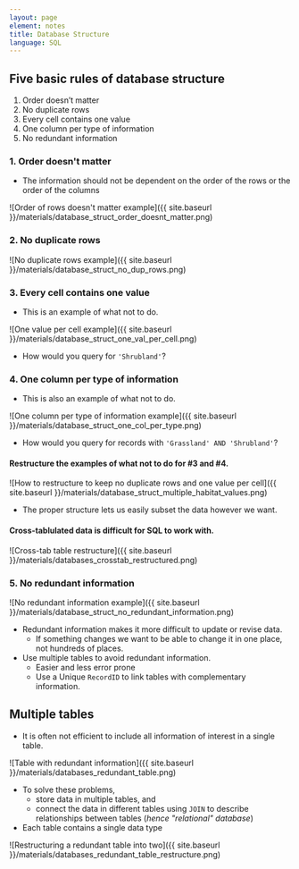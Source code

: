 ```yaml
---
layout: page
element: notes
title: Database Structure
language: SQL
---
```


## Five basic rules of database structure

1. Order doesn’t matter 
2. No duplicate rows
3. Every cell contains one value
4. One column per type of information
5. No redundant information

### 1. Order doesn't matter

* The information should not be dependent on the order of the rows or the order 
of the columns

![Order of rows doesn't matter example]({{ site.baseurl }}/materials/database_struct_order_doesnt_matter.png)

### 2. No duplicate rows

![No duplicate rows example]({{ site.baseurl }}/materials/database_struct_no_dup_rows.png)

### 3. Every cell contains one value

* This is an example of what not to do.

![One value per cell example]({{ site.baseurl }}/materials/database_struct_one_val_per_cell.png)

* How would you query for `'Shrubland'`?

### 4. One column per type of information

* This is also an example of what not to do.

![One column per type of information example]({{ site.baseurl }}/materials/database_struct_one_col_per_type.png)

* How would you query for records with `'Grassland' AND 'Shrubland'`?

#### Restructure the examples of what not to do for #3 and #4.

![How to restructure to keep no duplicate rows and one value per cell]({{ site.baseurl }}/materials/database_struct_multiple_habitat_values.png)

* The proper structure lets us easily subset the data however we want.

#### Cross-tablulated data is difficult for SQL to work with.

![Cross-tab table restructure]({{ site.baseurl }}/materials/databases_crosstab_restructured.png)

### 5. No redundant information
  
![No redundant information example]({{ site.baseurl }}/materials/database_struct_no_redundant_information.png)

* Redundant information makes it more difficult to update or revise data. 
    * If something changes we want to be able to change it in one place, not hundreds of places.     
* Use multiple tables to avoid redundant information. 
    * Easier and less error prone
    * Use a Unique `RecordID` to link tables with complementary information.

## Multiple tables

* It is often not efficient to include all information of interest in a single
table.

![Table with redundant information]({{ site.baseurl }}/materials/databases_redundant_table.png)

* To solve these problems,
    * store data in multiple tables, and 
    * connect the data in different tables using `JOIN` to describe 
      relationships between tables (*hence "relational" database*)
* Each table contains a single data type

![Restructuring a redundant table into two]({{ site.baseurl }}/materials/databases_redundant_table_restructure.png)
